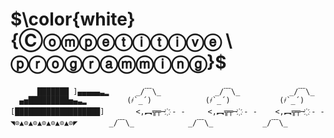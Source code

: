 $\color{white}{Ⓒⓞⓜⓟⓔⓣⓘⓣⓘⓥⓔ \ ⓟⓡⓞⓖⓡⓐⓜⓜⓘⓝⓖ}$
=  
          ███████ ]▄▄▄▄▄▃▂      _/﹋\_            _/﹋\_           _/﹋\_
      ▄▅█████████▅▄▃▂         (҂`_´)            (҂`_´)           (҂`_´)
    [███████████████████]       <,︻╦╤─ ҉ - -     <,︻╦╤─ ҉ - -    <,︻╦╤─ ҉ - -
    ◥⊙▲⊙▲⊙▲⊙▲⊙▲⊙▲⊙◤       _/﹋\_            _/﹋\_           _/﹋\_
    
